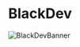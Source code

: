# BlackDev
![BlackDevBanner](https://github.com/user-attachments/assets/b8eb2b29-3e0e-437b-b76a-3855343d0493)
